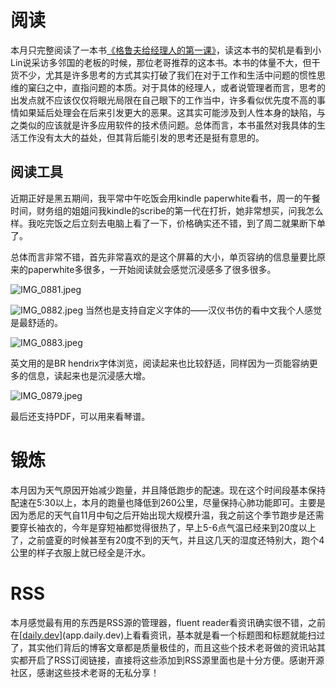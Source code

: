 # 阅读

本月只完整阅读了一本书[《格鲁夫给经理人的第一课》](https://book.douban.com/subject/27178870/)，读这本书的契机是看到小Lin说采访多邻国的老板的时候，那位老哥推荐的这本书。本书的体量不大，但干货不少，尤其是许多思考的方式其实打破了我们在对于工作和生活中问题的惯性思维的窠臼之中，直指问题的本质。对于具体的经理人，或者说管理者而言，思考的出发点就不应该仅仅将眼光局限在自己眼下的工作当中，许多看似优先度不高的事情如果延后处理会在后来引发更大的恶果。这其实可能涉及到人性本身的缺陷，与之类似的应该就是许多应用软件的技术债问题。总体而言，本书虽然对我具体的生活工作没有太大的益处，但其背后能引发的思考还是挺有意思的。

## 阅读工具

近期正好是黑五期间，我平常中午吃饭会用kindle paperwhite看书，周一的午餐时间，财务组的姐姐问我kindle的scribe的第一代在打折，她非常想买，问我怎么样。我吃完饭之后立刻去电脑上看了一下，价格确实还不错，到了周二就果断下单了。


总体而言非常不错，首先非常喜欢的是这个屏幕的大小，单页容纳的信息量要比原来的paperwhite多很多，一开始阅读就会感觉沉浸感多了很多很多。

![IMG_0881.jpeg](https://cloudflare-imgbed-p1r.pages.dev/file/1732948831966_IMG_0881.jpeg)

![IMG_0882.jpeg](https://cloudflare-imgbed-p1r.pages.dev/file/1732948828744_IMG_0882.jpeg)
当然也是支持自定义字体的——汉仪书仿的看中文我个人感觉是最舒适的。

![IMG_0883.jpeg](https://cloudflare-imgbed-p1r.pages.dev/file/1732948826421_IMG_0883.jpeg)

英文用的是BR hendrix字体浏览，阅读起来也比较舒适，同样因为一页能容纳更多的信息，读起来也是沉浸感大增。

![IMG_0879.jpeg](https://cloudflare-imgbed-p1r.pages.dev/file/1732948831063_IMG_0879.jpeg)

最后还支持PDF，可以用来看琴谱。

# 锻炼

本月因为天气原因开始减少跑量，并且降低跑步的配速。现在这个时间段基本保持配速在5:30以上，本月的跑量也降低到260公里，尽量保持心肺功能即可。主要是因为悉尼的天气自11月中旬之后开始出现大规模升温，我之前这个季节跑步是还需要穿长袖衣的，今年是穿短袖都觉得很热了，早上5-6点气温已经来到20度以上了，之前盛夏的时候甚至有20度不到的天气，并且这几天的湿度还特别大，跑个4公里的样子衣服上就已经全是汗水。

# RSS

本月感觉最有用的东西是RSS源的管理器，fluent reader看资讯确实很不错，之前在[[daily.dev](https://github.com/vannear/gblog/issues/app.daily.dev)](app.daily.dev)上看看资讯，基本就是看一个标题图和标题就能扫过了，其实他们背后的博客文章都是质量极佳的，而且这些个技术老哥做的资讯站其实都开启了RSS订阅链接，直接将这些添加到RSS源里面也是十分方便。感谢开源社区，感谢这些技术老哥的无私分享！